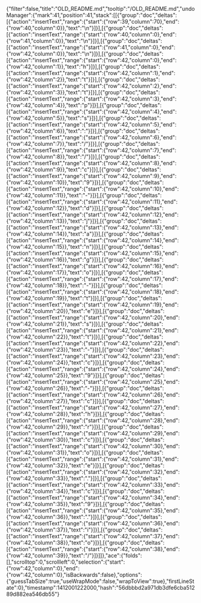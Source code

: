 {"filter":false,"title":"OLD_README.md","tooltip":"/OLD_README.md","undoManager":{"mark":41,"position":41,"stack":[[{"group":"doc","deltas":[{"action":"insertText","range":{"start":{"row":39,"column":70},"end":{"row":40,"column":0}},"text":"\n"}]}],[{"group":"doc","deltas":[{"action":"insertText","range":{"start":{"row":40,"column":0},"end":{"row":41,"column":0}},"text":"\n"}]}],[{"group":"doc","deltas":[{"action":"insertText","range":{"start":{"row":41,"column":0},"end":{"row":42,"column":0}},"text":"\n"}]}],[{"group":"doc","deltas":[{"action":"insertText","range":{"start":{"row":42,"column":0},"end":{"row":42,"column":1}},"text":"h"}]}],[{"group":"doc","deltas":[{"action":"insertText","range":{"start":{"row":42,"column":1},"end":{"row":42,"column":2}},"text":"t"}]}],[{"group":"doc","deltas":[{"action":"insertText","range":{"start":{"row":42,"column":2},"end":{"row":42,"column":3}},"text":"t"}]}],[{"group":"doc","deltas":[{"action":"insertText","range":{"start":{"row":42,"column":3},"end":{"row":42,"column":4}},"text":"p"}]}],[{"group":"doc","deltas":[{"action":"insertText","range":{"start":{"row":42,"column":4},"end":{"row":42,"column":5}},"text":"s"}]}],[{"group":"doc","deltas":[{"action":"insertText","range":{"start":{"row":42,"column":5},"end":{"row":42,"column":6}},"text":":"}]}],[{"group":"doc","deltas":[{"action":"insertText","range":{"start":{"row":42,"column":6},"end":{"row":42,"column":7}},"text":"/"}]}],[{"group":"doc","deltas":[{"action":"insertText","range":{"start":{"row":42,"column":7},"end":{"row":42,"column":8}},"text":"/"}]}],[{"group":"doc","deltas":[{"action":"insertText","range":{"start":{"row":42,"column":8},"end":{"row":42,"column":9}},"text":"c"}]}],[{"group":"doc","deltas":[{"action":"insertText","range":{"start":{"row":42,"column":9},"end":{"row":42,"column":10}},"text":"9"}]}],[{"group":"doc","deltas":[{"action":"insertText","range":{"start":{"row":42,"column":10},"end":{"row":42,"column":11}},"text":"-"}]}],[{"group":"doc","deltas":[{"action":"insertText","range":{"start":{"row":42,"column":11},"end":{"row":42,"column":12}},"text":"d"}]}],[{"group":"doc","deltas":[{"action":"insertText","range":{"start":{"row":42,"column":12},"end":{"row":42,"column":13}},"text":"j"}]}],[{"group":"doc","deltas":[{"action":"insertText","range":{"start":{"row":42,"column":13},"end":{"row":42,"column":14}},"text":"a"}]}],[{"group":"doc","deltas":[{"action":"insertText","range":{"start":{"row":42,"column":14},"end":{"row":42,"column":15}},"text":"n"}]}],[{"group":"doc","deltas":[{"action":"insertText","range":{"start":{"row":42,"column":15},"end":{"row":42,"column":16}},"text":"g"}]}],[{"group":"doc","deltas":[{"action":"insertText","range":{"start":{"row":42,"column":16},"end":{"row":42,"column":17}},"text":"o"}]}],[{"group":"doc","deltas":[{"action":"insertText","range":{"start":{"row":42,"column":17},"end":{"row":42,"column":18}},"text":"-"}]}],[{"group":"doc","deltas":[{"action":"insertText","range":{"start":{"row":42,"column":18},"end":{"row":42,"column":19}},"text":"t"}]}],[{"group":"doc","deltas":[{"action":"insertText","range":{"start":{"row":42,"column":19},"end":{"row":42,"column":20}},"text":"e"}]}],[{"group":"doc","deltas":[{"action":"insertText","range":{"start":{"row":42,"column":20},"end":{"row":42,"column":21}},"text":"s"}]}],[{"group":"doc","deltas":[{"action":"insertText","range":{"start":{"row":42,"column":21},"end":{"row":42,"column":22}},"text":"t"}]}],[{"group":"doc","deltas":[{"action":"insertText","range":{"start":{"row":42,"column":22},"end":{"row":42,"column":23}},"text":"-"}]}],[{"group":"doc","deltas":[{"action":"insertText","range":{"start":{"row":42,"column":23},"end":{"row":42,"column":24}},"text":"c"}]}],[{"group":"doc","deltas":[{"action":"insertText","range":{"start":{"row":42,"column":24},"end":{"row":42,"column":25}},"text":"9"}]}],[{"group":"doc","deltas":[{"action":"insertText","range":{"start":{"row":42,"column":25},"end":{"row":42,"column":26}},"text":"-"}]}],[{"group":"doc","deltas":[{"action":"insertText","range":{"start":{"row":42,"column":26},"end":{"row":42,"column":27}},"text":"c"}]}],[{"group":"doc","deltas":[{"action":"insertText","range":{"start":{"row":42,"column":27},"end":{"row":42,"column":28}},"text":"h"}]}],[{"group":"doc","deltas":[{"action":"insertText","range":{"start":{"row":42,"column":28},"end":{"row":42,"column":29}},"text":"r"}]}],[{"group":"doc","deltas":[{"action":"insertText","range":{"start":{"row":42,"column":29},"end":{"row":42,"column":30}},"text":"c"}]}],[{"group":"doc","deltas":[{"action":"insertText","range":{"start":{"row":42,"column":30},"end":{"row":42,"column":31}},"text":"o"}]}],[{"group":"doc","deltas":[{"action":"insertText","range":{"start":{"row":42,"column":31},"end":{"row":42,"column":32}},"text":"e"}]}],[{"group":"doc","deltas":[{"action":"insertText","range":{"start":{"row":42,"column":32},"end":{"row":42,"column":33}},"text":"."}]}],[{"group":"doc","deltas":[{"action":"insertText","range":{"start":{"row":42,"column":33},"end":{"row":42,"column":34}},"text":"c"}]}],[{"group":"doc","deltas":[{"action":"insertText","range":{"start":{"row":42,"column":34},"end":{"row":42,"column":35}},"text":"9"}]}],[{"group":"doc","deltas":[{"action":"insertText","range":{"start":{"row":42,"column":35},"end":{"row":42,"column":36}},"text":"."}]}],[{"group":"doc","deltas":[{"action":"insertText","range":{"start":{"row":42,"column":36},"end":{"row":42,"column":37}},"text":"i"}]}],[{"group":"doc","deltas":[{"action":"insertText","range":{"start":{"row":42,"column":37},"end":{"row":42,"column":38}},"text":"o"}]}],[{"group":"doc","deltas":[{"action":"insertText","range":{"start":{"row":42,"column":38},"end":{"row":42,"column":39}},"text":"/"}]}]]},"ace":{"folds":[],"scrolltop":0,"scrollleft":0,"selection":{"start":{"row":42,"column":0},"end":{"row":42,"column":0},"isBackwards":false},"options":{"guessTabSize":true,"useWrapMode":false,"wrapToView":true},"firstLineState":0},"timestamp":1412001222000,"hash":"56dbbbd2a971db3dfe6cba51289d882ea546db55"}